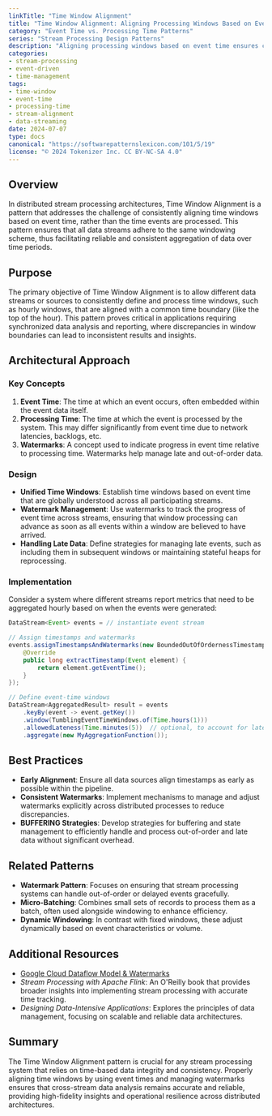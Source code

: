 ```yaml
---
linkTitle: "Time Window Alignment"
title: "Time Window Alignment: Aligning Processing Windows Based on Event Time"
category: "Event Time vs. Processing Time Patterns"
series: "Stream Processing Design Patterns"
description: "Aligning processing windows based on event time ensures consistent window boundaries across different data sources or streams. This pattern is essential when dealing with time-sensitive data in distributed stream processing architectures."
categories:
- stream-processing
- event-driven
- time-management
tags:
- time-window
- event-time
- processing-time
- stream-alignment
- data-streaming
date: 2024-07-07
type: docs
canonical: "https://softwarepatternslexicon.com/101/5/19"
license: "© 2024 Tokenizer Inc. CC BY-NC-SA 4.0"
---
```


## Overview

In distributed stream processing architectures, Time Window Alignment is a pattern that addresses the challenge of consistently aligning time windows based on event time, rather than the time events are processed. This pattern ensures that all data streams adhere to the same windowing scheme, thus facilitating reliable and consistent aggregation of data over time periods.

## Purpose

The primary objective of Time Window Alignment is to allow different data streams or sources to consistently define and process time windows, such as hourly windows, that are aligned with a common time boundary (like the top of the hour). This pattern proves critical in applications requiring synchronized data analysis and reporting, where discrepancies in window boundaries can lead to inconsistent results and insights.

## Architectural Approach

### Key Concepts
1. **Event Time**: The time at which an event occurs, often embedded within the event data itself.
2. **Processing Time**: The time at which the event is processed by the system. This may differ significantly from event time due to network latencies, backlogs, etc.
3. **Watermarks**: A concept used to indicate progress in event time relative to processing time. Watermarks help manage late and out-of-order data.

### Design
- **Unified Time Windows**: Establish time windows based on event time that are globally understood across all participating streams.
- **Watermark Management**: Use watermarks to track the progress of event time across streams, ensuring that window processing can advance as soon as all events within a window are believed to have arrived.
- **Handling Late Data**: Define strategies for managing late events, such as including them in subsequent windows or maintaining stateful heaps for reprocessing.

### Implementation

Consider a system where different streams report metrics that need to be aggregated hourly based on when the events were generated:

```java
DataStream<Event> events = // instantiate event stream

// Assign timestamps and watermarks
events.assignTimestampsAndWatermarks(new BoundedOutOfOrdernessTimestampExtractor<Event>(Time.seconds(10)) {
    @Override
    public long extractTimestamp(Event element) {
        return element.getEventTime();
    }
});

// Define event-time windows
DataStream<AggregatedResult> result = events
    .keyBy(event -> event.getKey())
    .window(TumblingEventTimeWindows.of(Time.hours(1)))
    .allowedLateness(Time.minutes(5))  // optional, to account for late arrivals
    .aggregate(new MyAggregationFunction());
```

## Best Practices

- **Early Alignment**: Ensure all data sources align timestamps as early as possible within the pipeline.
- **Consistent Watermarks**: Implement mechanisms to manage and adjust watermarks explicitly across distributed processes to reduce discrepancies.
- **BUFFERING Strategies**: Develop strategies for buffering and state management to efficiently handle and process out-of-order and late data without significant overhead.

## Related Patterns

- **Watermark Pattern**: Focuses on ensuring that stream processing systems can handle out-of-order or delayed events gracefully.
- **Micro-Batching**: Combines small sets of records to process them as a batch, often used alongside windowing to enhance efficiency.
- **Dynamic Windowing**: In contrast with fixed windows, these adjust dynamically based on event characteristics or volume.

## Additional Resources

- [Google Cloud Dataflow Model & Watermarks](https://cloud.google.com/dataflow/model/model-using-watermarks)
- *Stream Processing with Apache Flink*: An O'Reilly book that provides broader insights into implementing stream processing with accurate time tracking.
- *Designing Data-Intensive Applications*: Explores the principles of data management, focusing on scalable and reliable data architectures.

## Summary

The Time Window Alignment pattern is crucial for any stream processing system that relies on time-based data integrity and consistency. Properly aligning time windows by using event times and managing watermarks ensures that cross-stream data analysis remains accurate and reliable, providing high-fidelity insights and operational resilience across distributed architectures.
